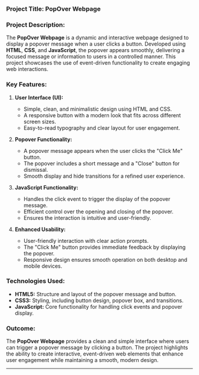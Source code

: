 ### Project Title: PopOver Webpage

### Project Description:
The **PopOver Webpage** is a dynamic and interactive webpage designed to display a popover message when a user clicks a button. Developed using **HTML**, **CSS**, and **JavaScript**, the popover appears smoothly, delivering a focused message or information to users in a controlled manner. This project showcases the use of event-driven functionality to create engaging web interactions.

### Key Features:

1. **User Interface (UI):**
   - Simple, clean, and minimalistic design using HTML and CSS.
   - A responsive button with a modern look that fits across different screen sizes.
   - Easy-to-read typography and clear layout for user engagement.

2. **Popover Functionality:**
   - A popover message appears when the user clicks the "Click Me" button.
   - The popover includes a short message and a "Close" button for dismissal.
   - Smooth display and hide transitions for a refined user experience.

3. **JavaScript Functionality:**
   - Handles the click event to trigger the display of the popover message.
   - Efficient control over the opening and closing of the popover.
   - Ensures the interaction is intuitive and user-friendly.

4. **Enhanced Usability:**
   - User-friendly interaction with clear action prompts.
   - The "Click Me" button provides immediate feedback by displaying the popover.
   - Responsive design ensures smooth operation on both desktop and mobile devices.

### Technologies Used:
- **HTML5:** Structure and layout of the popover message and button.
- **CSS3:** Styling, including button design, popover box, and transitions.
- **JavaScript:** Core functionality for handling click events and popover display.

### Outcome:
The **PopOver Webpage** provides a clean and simple interface where users can trigger a popover message by clicking a button. The project highlights the ability to create interactive, event-driven web elements that enhance user engagement while maintaining a smooth, modern design.

---